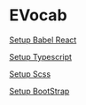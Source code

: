 # EVocab
[Setup Babel React](https://www.valentinog.com/blog/webpack-tutorial/#webpack_4_setting_up_webpack_4_with_React)

[Setup Typescript](https://www.typescriptlang.org/docs/handbook/react-&-webpack.html)

[Setup Scss](https://github.com/webpack-contrib/sass-loader)

[Setup BootStrap](https://stevenwestmoreland.com/2018/01/how-to-include-bootstrap-in-your-project-with-webpack.html)
